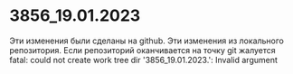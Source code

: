 ﻿# 3856_19.01.2023
Эти изменения были сделаны на github.
Эти изменения из локального репозитория.
Если репозиторий оканчивается на точку git жалуется fatal: could not create work tree dir '3856_19.01.2023.': Invalid argument
